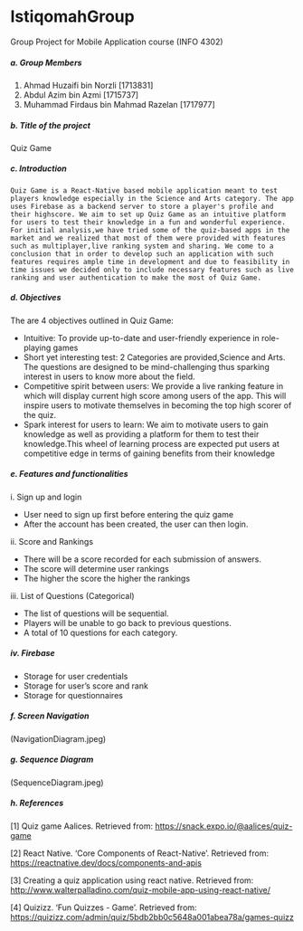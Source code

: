 # IstiqomahGroup
Group Project for Mobile Application course (INFO 4302)

<h5>a. Group Members</h5>

  1. Ahmad Huzaifi bin Norzli [1713831]
  2. Abdul Azim bin Azmi [1715737]
  3. Muhammad Firdaus bin Mahmad Razelan [1717977]

<h5>b. Title of the project</h5>

  Quiz Game
 
<h5>c. Introduction</h5>

	Quiz Game is a React-Native based mobile application meant to test players knowledge especially in the Science and Arts category. The app uses Firebase as a backend server to store a player's profile and their highscore. We aim to set up Quiz Game as an intuitive platform for users to test their knowledge in a fun and wonderful experience. For initial analysis,we have tried some of the quiz-based apps in the market and we realized that most of them were provided with features such as multiplayer,live ranking system and sharing. We come to a conclusion that in order to develop such an application with such features requires ample time in development and due to feasibility in time issues we decided only to include necessary features such as live ranking and user authentication to make the most of Quiz Game.

<h5>d. Objectives</h5> 

The are 4 objectives outlined in Quiz Game:
- Intuitive: To provide up-to-date and user-friendly experience in role-playing games
- Short yet interesting test: 2 Categories are provided,Science and Arts. The questions are designed to be mind-challenging thus sparking interest in users to know more about the field.
- Competitive spirit between users: We provide a live ranking feature in which will display current high score among users of the app. This will inspire users to motivate themselves in becoming the top high scorer of the quiz.
- Spark interest for users to learn: We aim to motivate users to gain knowledge as well as providing a platform for them to test their knowledge.This wheel of learning process are expected put users at competitive edge in terms of gaining benefits from their knowledge

<h5>e. Features and functionalities</h5>

i. Sign up and login
- User need to sign up first before entering the quiz game
- After the account has been created, the user can then login.

ii. Score and Rankings
- There will be a score recorded for each submission of answers.
- The score will determine user rankings
- The higher the score the higher the rankings

iii. List of Questions (Categorical)
- The list of questions will be sequential.
- Players will be unable to go back to previous questions.
- A total of 10 questions for each category.

<h5>iv. Firebase</h5>

- Storage for user credentials
- Storage for user’s score and rank
- Storage for questionnaires

<h5>f. Screen Navigation</h5>
(NavigationDiagram.jpeg)

<h5>g. Sequence Diagram</h5>
(SequenceDiagram.jpeg)

<h5>h. References</h5>

[1] Quiz 		game 		Aalices. 		Retrieved 		from: https://snack.expo.io/@aalices/quiz-game

[2] React Native. ‘Core Components of React-Native’. Retrieved from: https://reactnative.dev/docs/components-and-apis

[3] Creating a quiz application using react native. Retrieved from:
http://www.walterpalladino.com/quiz-mobile-app-using-react-native/

[4] Quizizz. ‘Fun Quizzes - Game’. Retrieved from:
https://quizizz.com/admin/quiz/5bdb2bb0c5648a001abea78a/games-quizz
